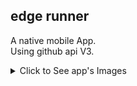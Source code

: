 ## edge runner  
A native mobile App.      
Using github api V3. 

<details>
  <summary>Click to See app's Images</summary>
  
<img src="https://i.ibb.co/6vNHByz/Whats-App-Image-2020-04-22-at-22-07-12.jpg" alt="Whats-App-Image-2020-04-22-at-22-07-12" border="0" width="200px">
<img src="https://i.ibb.co/j6Dp2sH/Whats-App-Image-2020-04-22-at-22-07-12-1.jpg" alt="Whats-App-Image-2020-04-22-at-22-07-12-1" border="0" width="200px">
<img src="https://i.ibb.co/gP0ZhL0/Whats-App-Image-2020-04-22-at-22-07-12-2.jpg" alt="Whats-App-Image-2020-04-22-at-22-07-12-2" border="0" width="200px">
<img src="https://i.ibb.co/GJD1kXj/Whats-App-Image-2020-04-22-at-22-07-13.jpg" alt="Whats-App-Image-2020-04-22-at-22-07-13" border="0" width="200px">
<img src="https://i.ibb.co/vqrxf7P/Whats-App-Image-2020-04-22-at-22-07-14.jpg" alt="Whats-App-Image-2020-04-22-at-22-07-14" border="0" width="200px">
<img src="https://i.ibb.co/jbgLSWY/Whats-App-Image-2020-04-22-at-22-07-15.jpg" alt="Whats-App-Image-2020-04-22-at-22-07-15" border="0" width="200px">
<img src="https://i.ibb.co/hX7htV4/Whats-App-Image-2020-04-22-at-22-07-15-1.jpg" alt="Whats-App-Image-2020-04-22-at-22-07-15-1" border="0" width="200px">
<img src="https://i.ibb.co/k3N4GNP/Whats-App-Image-2020-04-22-at-22-07-15-2.jpg" alt="Whats-App-Image-2020-04-22-at-22-07-15-2" border="0" width="200px">
</details>
